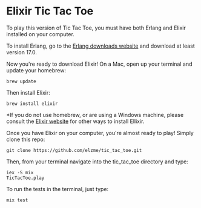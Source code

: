 Elixir Tic Tac Toe
===========
To play this version of Tic Tac Toe, you must have both Erlang and
Elixir installed on your computer.

To install Erlang, go to the [Erlang downloads
website](https://www.erlang-solutions.com/downloads/download-erlang-otp)
and download at least version 17.0.

Now you're ready to download Elixir! On a Mac, open up your terminal and
update your homebrew:
```
brew update
```
Then install Elixir:
```
brew install elixir
```
*If you do not use homebrew, or are using a Windows machine, please
consult the [Elixir
website](http://elixir-lang.org/getting_started/1.html) for other ways
to install Ellixir.

Once you have Elixir on your computer, you're almost ready to play!
Simply clone this repo:
```
git clone https://github.com/elzme/tic_tac_toe.git
```

Then, from your terminal navigate into the tic_tac_toe directory and type:
```
iex -S mix
TicTacToe.play
```

To run the tests in the terminal, just type:
```
mix test
```
